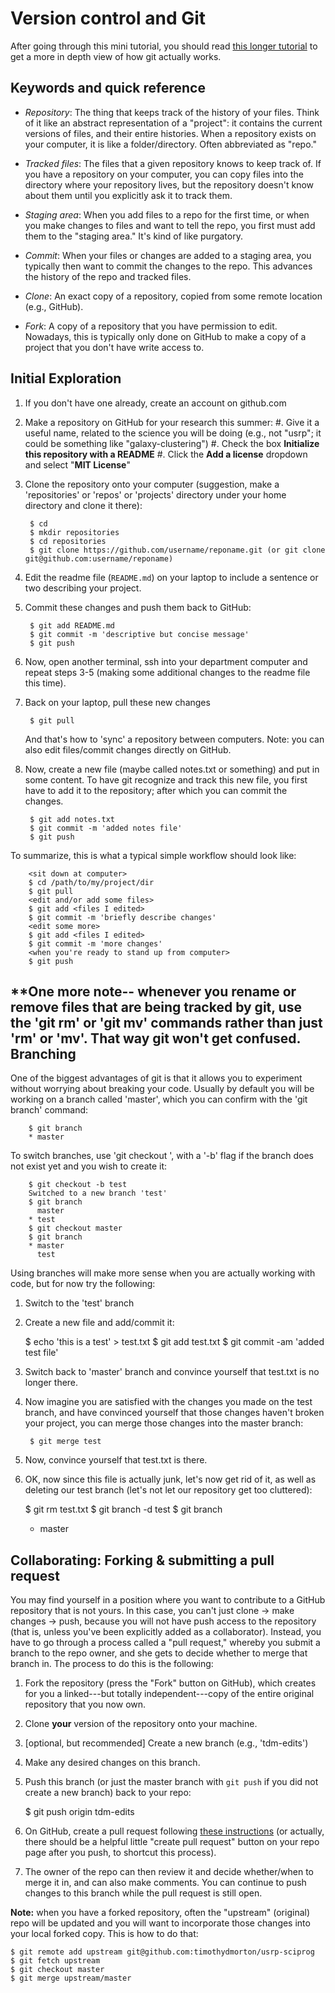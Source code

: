 # Version control and Git

After going through this mini tutorial, you should read [this longer tutorial](http://www.sbf5.com/~cduan/technical/git/) to get a more in depth view of how git actually works.

## Keywords and quick reference

* _Repository_: The thing that keeps track of the history of your files. Think of it like an abstract representation of a "project": it contains the current versions of files, and their entire histories. When a repository exists on your computer, it is like a folder/directory. Often abbreviated as "repo."

* _Tracked files_: The files that a given repository knows to keep track of. If you have a repository on your computer, you can copy files into the directory where your repository lives, but the repository doesn't know about them until you explicitly ask it to track them.

* _Staging area_: When you add files to a repo for the first time, or when you make changes to files and want to tell the repo, you first must add them to the "staging area." It's kind of like purgatory.

* _Commit_: When your files or changes are added to a staging area, you typically then want to commit the changes to the repo. This advances the history of the repo and tracked files.

* _Clone_: An exact copy of a repository, copied from some remote location (e.g., GitHub).

* _Fork_: A copy of a repository that you have permission to edit. Nowadays, this is typically only done on GitHub to make a copy of a project that you don't have write access to.

## Initial Exploration

1. If you don't have one already, create an account on github.com

2. Make a repository on GitHub for your research this summer:
    #. Give it a useful name, related to the science you will be doing (e.g., not "usrp"; it could be something like "galaxy-clustering")
    #. Check the box __Initialize this repository with a README__
    #. Click the __Add a license__ dropdown and select "__MIT License__"

3. Clone the repository onto your computer (suggestion, make a 'repositories' or 'repos' or 'projects' directory under your home directory and clone it there):

   		$ cd
		$ mkdir repositories
		$ cd repositories
		$ git clone https://github.com/username/reponame.git (or git clone git@github.com:username/reponame)

4. Edit the readme file (`README.md`) on your laptop to include a sentence or two describing your project.

5. Commit these changes and push them back to GitHub:

   		$ git add README.md
   		$ git commit -m 'descriptive but concise message'
   		$ git push

6. Now, open another terminal, ssh into your department computer and repeat steps 3-5 (making some additional changes to the readme file this time).

7. Back on your laptop, pull these new changes

   		$ git pull

   And that's how to 'sync' a repository between computers. Note: you can also edit files/commit changes directly on GitHub.

8. Now, create a new file (maybe called notes.txt or something) and put in some content.  To have git recognize and track this new file, you first have to add it to the repository; after which you can commit the changes.

   		$ git add notes.txt
   		$ git commit -m 'added notes file'
   		$ git push

To summarize, this is what a typical simple workflow should look like:

		<sit down at computer>
		$ cd /path/to/my/project/dir
		$ git pull
		<edit and/or add some files>
		$ git add <files I edited>
		$ git commit -m 'briefly describe changes'
		<edit some more>
		$ git add <files I edited>
		$ git commit -m 'more changes'
		<when you're ready to stand up from computer>
		$ git push

**One more note-- whenever you rename or remove files that are being tracked by git, use the 'git rm' or 'git mv' commands rather than just 'rm' or 'mv'.  That way git won't get confused.
​
Branching
------------

One of the biggest advantages of git is that it allows you to experiment without worrying about breaking your code.  Usually by default you will be working on a branch called 'master', which you can confirm with the 'git branch' command:

		$ git branch
		* master

To switch branches, use 'git checkout <newbranch>', with a '-b' flag if the branch does not exist yet and you wish to create it:

		$ git checkout -b test
		Switched to a new branch 'test'
		$ git branch
		  master
		* test
		$ git checkout master
		$ git branch
		* master
		  test

Using branches will make more sense when you are actually working with code, but for now try the following:

1. Switch to the 'test' branch
2. Create a new file and add/commit it:

  	 $ echo 'this is a test' > test.txt
	 $ git add test.txt
	 $ git commit -am 'added test file'

3. Switch back to 'master' branch and convince yourself that test.txt is no longer there.

4. Now imagine you are satisfied with the changes you made on the test branch, and have convinced yourself that those changes haven't broken your project, you can merge those changes into the master branch:

    	$ git merge test

5. Now, convince yourself that test.txt is there.

6. OK, now since this file is actually junk, let's now get rid of it, as well as deleting our test branch (let's not let our repository get too cluttered):

   	$ git rm test.txt
   	$ git branch -d test
   	$ git branch
   	* master

Collaborating: Forking & submitting a pull request
---------------

You may find yourself in a position where you want to contribute to a GitHub repository that is not yours.  In this case, you can't just clone -> make changes -> push, because you will not have push access to the repository (that is, unless you've been explicitly added as a collaborator).  Instead, you have to go through a process called a "pull request," whereby you submit a branch to the repo owner, and she gets to decide whether to merge that branch in.  The process to do this is the following:

1.  Fork the repository (press the "Fork" button on GitHub), which creates for you a linked---but totally independent---copy of the entire original repository that you now own.
2. Clone **your** version of the repository onto your machine.
3. [optional, but recommended] Create a new branch (e.g., 'tdm-edits')
4. Make any desired changes on this branch.
5. Push this branch (or just the master branch with `git push` if you did not create a new branch) back to your repo:

   	$ git push origin tdm-edits

6. On GitHub, create a pull request following [these instructions]( https://help.github.com/articles/creating-a-pull-request/) (or actually, there should be a helpful little "create pull request" button on your repo page after you push, to shortcut this process).
7. The owner of the repo can then review it and decide whether/when to merge it in, and can also make comments.  You can continue to push changes to this branch while the pull request is still open.

**Note:** when you have a forked repository, often the "upstream" (original) repo will be updated and you will want to incorporate those changes into your local forked copy.  This is how to do that:


	$ git remote add upstream git@github.com:timothydmorton/usrp-sciprog
	$ git fetch upstream
	$ git checkout master
	$ git merge upstream/master
